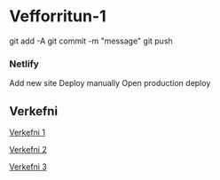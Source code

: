 # Vefforritun-1

git add -A
git commit -m "message"
git push

### Netlify
Add new site
Deploy manually
Open production deploy


## Verkefni
[Verkefni 1](https://verkefni1-ajg.netlify.app/)

[Verkefni 2](https://verkefni2-ajg.netlify.app/)

[Verkefni 3](https://verkefni3-ajg.netlify.app/)

